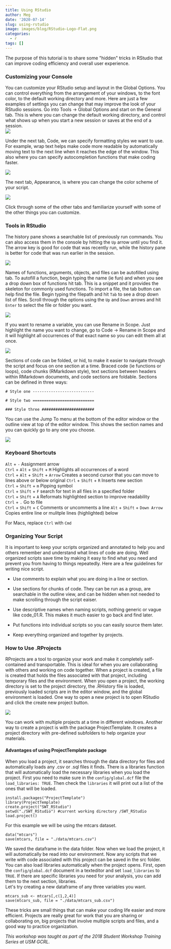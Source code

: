 ```yaml
---
title: Using RStudio
author: Meg
date: '2020-07-14'
slug: using-rstudio
image: images/blog/RStudio-Logo-Flat.png
categories:
  - r
tags: []
---
```


The purpose of this tutorial is to share some "hidden" tricks in RStudio that can improve coding efficiency and overall user experience.    

### Customizing your Console  
You can customize your RStudio setup and layout in the Global Options. You can control everything from the arrangement of your windows, to the font color, to the default working directory and more. Here are just a few examples of settings you can change that may improve the look of your RStudio sessions. Go into Tools -> Global Options and start on the General tab. This is where you can change the default working directory, and control what shows up when you start a new session or saves at the end of a session.  
![](/blog/usingRStudio/General-Preferences.png)


Under the next tab, Code, we can specify formatting styles we want to use. For example, wrap text helps make code more readable by automatically moving text to the next line when it reaches the edge of the window. This also where you can specify autocompletion functions that make coding faster.  

![](/blog/usingRStudio/Code-Preferences.png)


The next tab, Appearance, is where you can change the color scheme of your script. 

![](/blog/usingRStudio/Format-Preferences.png)

Click through some of the other tabs and familiarize yourself with some of the other things you can customize.  
  
### Tools in RStudio  
The history pane shows a searchable list of previously run commands. You can also access them in the console by hitting the `Up` arrow until you find it. The arrow key is good for code that was recently run, while the history pane is better for code that was run earlier in the session.       
  
![](/blog/usingRStudio/History.png)

Names of functions, arguments, objects, and files can be autofilled using tab. To autofill a function, begin typing the name (ie fun) and when you see a drop down box of functions hit tab. This is a snippet and it provides the skeleton for commonly used functions. To import a file, the tab button can help find the file. Begin typing the filepath and hit `Tab` to see a drop down list of files. Scroll through the options using the `Up` and `Down` arrows  and hit `Enter` to select the file or folder you want.    

![](/blog/usingRStudio/tab-autofill-file-search.png)

  
If you want to rename a variable, you can use Rename in Scope. Just highlight the name you want to change, go to Code -> Rename in Scope and it will highlight all occurrences of that exact name so you can edit them all at once.    

![](/blog/usingRStudio/Rename-in-Scope.png)

Sections of code can be folded, or hid, to make it easier to navigate through the script and focus on one section at a time. Braced code (ie functions or loops), code chunks (RMarkdown style), text sections between headers within RMarkdown documents, and code sections are foldable. Sections can be defined in three ways:

    # Style one ---------------------------

    # Style two ===========================

    ### Style three #######################

You can use the Jump To menu at the bottom of the editor window or the outline view at top of the editor window. This shows the section names and you can quickly go to any one you choose.     


![](/blog/usingRStudio/Jumpto-box.png)

### Keyboard Shortcuts  
`Alt` + `-` Assignment arrow  
`Ctrl` + `Alt` + `Shift` + `M` Highlights all occurrences of a word  
`Ctrl` + `Alt` + `Shift` + `Arrow` Creates a second cursor that you can move to lines above or below original 
`Ctrl` + `Shift` + `R`  Inserts new section  
`Ctrl` + `Shift` + `m` Pipping symbol  
`Ctrl` + `Shift` + `F` search for text in all files in a specified folder  
`Ctrl` + `Shift` + `A` Reformats highlighted section to improve readability  
`Ctrl` + `.` Go to file  
`Ctrl` + `Shift` + `C` Comments or uncomments a line
`Alt` + `Shift` + `Down Arrow` Copies entire line or mulitple lines (highlighted) below

For Macs, replace `Ctrl` with `Cmd`

### Organizing Your Script  
It is important to keep your scripts organized and annotated to help you and others remember and understand what lines of code are doing. Well organized scripts save time by making it easy to find what you need and prevent you from having to things repeatedly. Here are a few guidelines for writing nice script.  
  
* Use comments to explain what you are doing in a line or section. 

* Use sections for chunks of code. They can be run as a group, are searchable in the outline view, and can be hidden when not needed to make scrolling through the script eaiser. 

* Use descriptive names when naming scripts, nothing generic or vague like code_01.R. This makes it much easier to go back and find later.

* Put functions into individual scripts so you can easily source them later.

* Keep everything organized and together by projects. 

### How to Use .RProjects  
RProjects are a tool to organize your work and make it completely self-contained and transportable. This is ideal for when you are collaborating with others and working on code together. When a project is created, a file is created that holds the files associated with that project, including temporary files and the environment. When you open a project, the working directory is set to the project directory, the .RHistory file is loaded, previously loaded scripts are in the editor window, and the global environment is loaded. One way to open a new project is to open RStudio and click the create new project button.    

![](/blog/usingRStudio/New-Project.png)
  
You can work with multiple projects at a time in different windows. Another way to create a project is with the package ProjectTemplate. It creates a project directory with pre-defined subfolders to help organize your materials.  

#### Advantages of using ProjectTemplate package    
When you load a project, it searches through the data directory for files and automatically loads any .csv or .sql files it finds.
There is a libraries function that will automatically load the necessary libraries when you load the project. First you need to make sure in the `config/global.dcf` file the `load_libraries: TRUE`. Then check the `libraries` it will print out a list of the ones that will be loaded.  

    install.packages("ProjectTemplate")
    library(ProjectTemplate)
    create.project("SWT_RStudio")
    setwd("./SWT_RStudio") #current working directory /SWT_RStudio
    load.project()

For this example we will be using the mtcars dataset.

    data("mtcars")
    save(mtcars, file = "./data/mtcars.csv")

We saved the dataframe in the data folder. Now when we load the project, it will automatically be read into our environment. Now any scripts that we write with code associated with this project can be saved in the src folder.  You can also load libraries automatically when the project opens. First, open the `config/global.dcf` document in a texteditor and set `load_libraries` to `TRUE`. If there are specific libraries you need for your analysis, you can add them to the next section, libraries.  
Let's try creating a new dataframe of any three variables you want. 

    mtcars_sub <- mtcars[,c(1,2,4)]
    save(mtcars_sub, file = "./data/mtcars_sub.csv")
    
These tricks are small things that can make your coding life easier and more efficient. Projects are really great for work that you are sharing or collaborating on, big projects that involve multiple scripts and files, and a good way to practice organization.   
  
  
*This workshop was taught as part of the 2018 Student Workshop Training Series at USM GCRL.*  